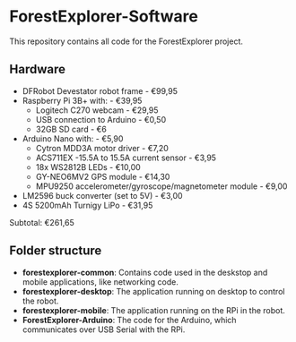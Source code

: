 # ForestExplorer-Software
This repository contains all code for the ForestExplorer project.

## Hardware
* DFRobot Devestator robot frame - €99,95
* Raspberry Pi 3B+ with: - €39,95
  * Logitech C270 webcam - €29,95
  * USB connection to Arduino - €0,50
  * 32GB SD card - €6
* Arduino Nano with: - €5,90
  * Cytron MDD3A motor driver - €7,20
  * ACS711EX -15.5A to 15.5A current sensor - €3,95
  * 18x WS2812B LEDs - €10,00
  * GY-NEO6MV2 GPS module - €14,30
  * MPU9250 accelerometer/gyroscope/magnetometer module - €9,00
* LM2596 buck converter (set to 5V) - €3,00
* 4S 5200mAh Turnigy LiPo - €31,95

Subtotal: €261,65

## Folder structure
* **forestexplorer-common**: Contains code used in the deskstop and mobile applications, like networking code.
* **forestexplorer-desktop**: The application running on desktop to control the robot.
* **forestexplorer-mobile**: The application running on the RPi in the robot.
* **ForestExplorer-Arduino**: The code for the Arduino, which communicates over USB Serial with the RPi.
